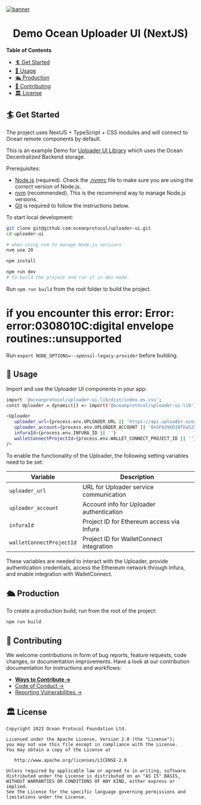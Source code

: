 [![banner](https://raw.githubusercontent.com/oceanprotocol/art/master/github/repo-banner%402x.png)](https://oceanprotocol.com)

<h1 align="center">Demo Ocean Uploader UI (NextJS)</h1>

**Table of Contents**

- [🏄 Get Started](#-get-started)
- [🚀 Usage](#-usage)
- [🛳 Production](#-production)
- [💖 Contributing](#-contributing)
- [🏛 License](#-license)

## 🏄 Get Started

The project uses NextJS + TypeScript + CSS modules and will connect to Ocean remote components by default.

This is an example Demo for [Uploader UI Library](https://github.com/oceanprotocol/uploader-ui-lib) which uses the Ocean Decentralized Backend storage.

Prerequisites:

- [Node.js](https://nodejs.org/en/) (required). Check the [.nvmrc](.nvmrc) file to make sure you are using the correct version of Node.js.
- [nvm](https://github.com/nvm-sh/nvm) (recommended). This is the recommend way to manage Node.js versions.
- [Git](https://git-scm.com/) is required to follow the instructions below.

To start local development:

```bash
git clone git@github.com:oceanprotocol/uploader-ui.git
cd uploader-ui

# when using nvm to manage Node.js versions
nvm use 20

npm install

npm run dev
# to build the project and run it in dev mode.
```

Run `npm run build` from the root folder to build the project.

# if you encounter this error: Error: error:0308010C:digital envelope routines::unsupported
Run `export NODE_OPTIONS=--openssl-legacy-provider` before building.

## 🚀 Usage

Import and use the Uploader UI components in your app:

```bash
import '@oceanprotocol/uploader-ui-lib/dist/index.es.css';
const Uploader = dynamic(() => import('@oceanprotocol/uploader-ui-lib').then((module) => module.Uploader), { ssr: false });

<Uploader
   uploader_url={process.env.UPLOADER_URL || 'https://api.uploader.oceanprotocol.com/'}
   uploader_account={process.env.UPLOADER_ACCOUNT || '0x5F8396D1BfDa5259Ee89196F892E4401BF3B596d'}
   infuraId={process.env.INFURA_ID || ''}
   walletConnectProjectId={process.env.WALLET_CONNECT_PROJECT_ID || ''}
/> 
```

To enable the functionality of the Uploader, the following setting variables need to be set:

| Variable                | Description                                           |
|-------------------------|-------------------------------------------------------|
| `uploader_url`               | URL for Uploader service communication                    |
| `uploader_account`           | Account info for Uploader authentication                  |
| `infuraId`              | Project ID for Ethereum access via Infura            |
| `walletConnectProjectId`| Project ID for WalletConnect integration             |

These variables are needed to interact with the Uploader, provide authentication credentials, access the Ethereum network through Infura, and enable integration with WalletConnect. 

## 🛳 Production

To create a production build, run from the root of the project:

```bash
npm run build
```

## 💖 Contributing

We welcome contributions in form of bug reports, feature requests, code changes, or documentation improvements. Have a look at our contribution documentation for instructions and workflows:

- [**Ways to Contribute →**](https://docs.oceanprotocol.com/contribute)
- [Code of Conduct →](https://docs.oceanprotocol.com/contribute/code-of-conduct)
- [Reporting Vulnerabilities →](https://docs.oceanprotocol.com/contribute#report-vulnerabilities)

## 🏛 License

```text
Copyright 2023 Ocean Protocol Foundation Ltd.

Licensed under the Apache License, Version 2.0 (the "License");
you may not use this file except in compliance with the License.
You may obtain a copy of the License at

   http://www.apache.org/licenses/LICENSE-2.0

Unless required by applicable law or agreed to in writing, software
distributed under the License is distributed on an "AS IS" BASIS,
WITHOUT WARRANTIES OR CONDITIONS OF ANY KIND, either express or implied.
See the License for the specific language governing permissions and
limitations under the License.
```
